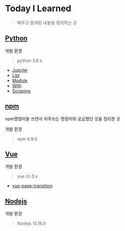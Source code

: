 # Today I Learned

> 배우고 알게된 내용을 정리하는 곳

## [Python](/Python)

개발 환경

> python 3.6.x

- [Jupyter](Python/jupyter.md)
- [List](Python/list.md)
- [Module](Python/Module.md)
- [With](Python/with.md)
- [Scraping](Python/Scraping.md)

## [npm](/npm)

npm명령어들 쓰면서 자주쓰는 명령어와 궁금했던 것을 정리한 곳

개발 환경

> npm 6.9.0

## [Vue](/Vue)

개발 환경

> vue cli 3.x

- [vue-page-transition](/Vue/vue-page-transition.md)

## [Nodejs](/Nodejs)

개발 환경

> Nodejs 10.16.0